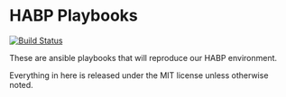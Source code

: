 # HABP Playbooks

[![Build Status](https://travis-ci.org/w8upd/habp.png)](https://travis-ci.org/w8upd/habp)

These are ansible playbooks that will reproduce our HABP environment.

Everything in here is released under the MIT license unless otherwise noted.
